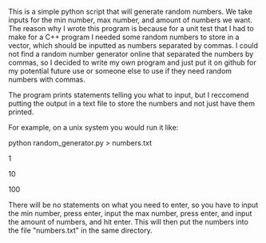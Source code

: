 This is a simple python script that will generate random numbers. We take inputs for the min number, max number, and amount of numbers we want. The reason why I wrote this program is because for a unit test that I had to make for a C++ program I needed some random numbers to store in a vector, which should be inputted as numbers separated by commas. I could not find a random number generator online that separated the numbers by commas, so I decided to write my own program and just put it on
github for my potential future use or someone else to use if they need random numbers with commas.

The program prints statements telling you what to input, but I reccomend putting the output in a text file to store the numbers and not just have them printed.

For example, on a unix system you would run it like:

python random_generator.py > numbers.txt

1

10

100

There will be no statements on what you need to enter, so you have to input the min number, press enter, input the max number, press enter, and input the amount of numbers, and hit enter. This will then put the numbers into the file "numbers.txt" in the same directory.
